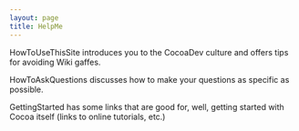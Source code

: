 ```yaml
---
layout: page
title: HelpMe
---
```


HowToUseThisSite introduces you to the CocoaDev culture and offers tips for avoiding Wiki gaffes.

HowToAskQuestions discusses how to make your questions as specific as possible.

GettingStarted has some links that are good for, well, getting started with Cocoa itself (links to online tutorials, etc.)

